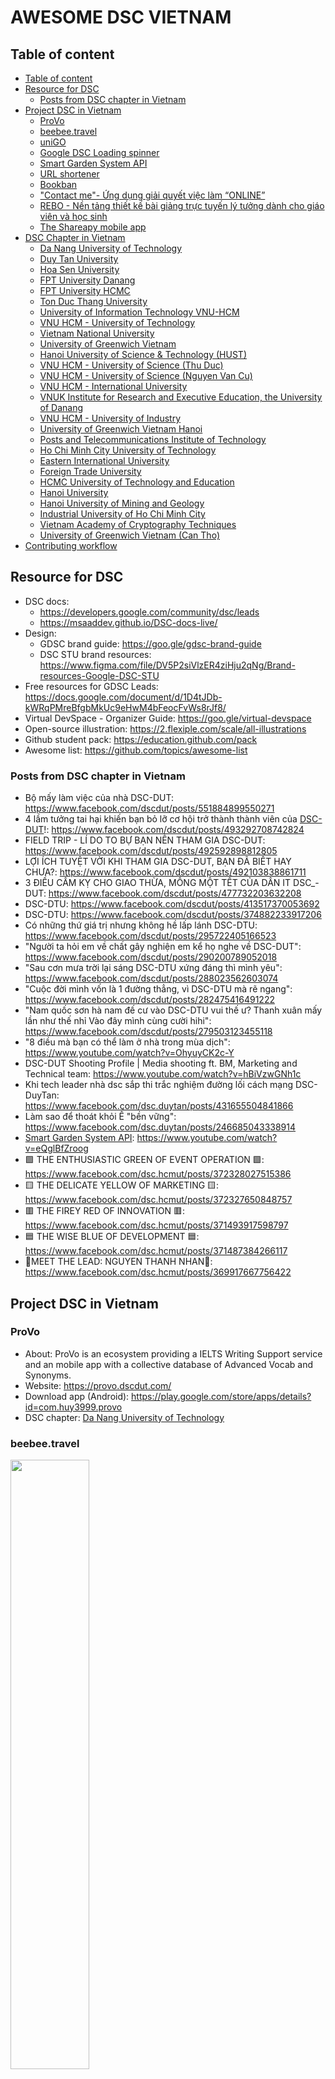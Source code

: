 # AWESOME DSC VIETNAM

## Table of content

* [Table of content](#table-of-content)
* [Resource for DSC](#resource-for-dsc)
  + [Posts from DSC chapter in Vietnam](#posts-from-dsc-chapter-in-vietnam)
* [Project DSC in Vietnam](#project-dsc-in-vietnam)
  + [ProVo](#provo)
  + [beebee.travel](#beebeetravel)
  + [uniGO](#unigo)
  + [Google DSC Loading spinner](#google-dsc-loading-spinner)
  + [Smart Garden System API](#smart-garden-system-api)
  + [URL shortener](#url-shortener)
  + [Bookban](#bookban)
  + ["Contact me"- Ứng dụng giải quyết việc làm “ONLINE”](#contact-me--ứng-dụng-giải-quyết-việc-làm-online)
  + [REBO - Nền tảng thiết kế bài giảng trực tuyến lý tưởng dành cho giáo viên và học sinh](#rebo---nền-tảng-thiết-kế-bài-giảng-trực-tuyến-lý-tưởng-dành-cho-giáo-viên-và-học-sinh)
  + [The Shareapy mobile app](#the-shareapy-mobile-app)
* [DSC Chapter in Vietnam](#dsc-chapter-in-vietnam)
  + [Da Nang University of Technology](#da-nang-university-of-technology)
  + [Duy Tan University](#duy-tan-university)
  + [Hoa Sen University](#hoa-sen-university)
  + [FPT University Danang](#fpt-university-danang)
  + [FPT University HCMC](#fpt-university-hcmc)
  + [Ton Duc Thang University](#ton-duc-thang-university)
  + [University of Information Technology VNU-HCM](#university-of-information-technology-vnu-hcm)
  + [VNU HCM - University of Technology](#vnu-hcm---university-of-technology)
  + [Vietnam National University](#vietnam-national-university)
  + [University of Greenwich Vietnam](#university-of-greenwich-vietnam)
  + [Hanoi University of Science &amp; Technology (HUST)](#hanoi-university-of-science--technology-hust)
  + [VNU HCM - University of Science (Thu Duc)](#vnu-hcm---university-of-science-thu-duc)
  + [VNU HCM - University of Science (Nguyen Van Cu)](#vnu-hcm---university-of-science-nguyen-van-cu)
  + [VNU HCM - International University](#vnu-hcm---international-university)
  + [VNUK Institute for Research and Executive Education, the University of Danang](#vnuk-institute-for-research-and-executive-education-the-university-of-danang)
  + [VNU HCM - University of Industry](#vnu-hcm---university-of-industry)
  + [University of Greenwich Vietnam Hanoi](#university-of-greenwich-vietnam-hanoi)
  + [Posts and Telecommunications Institute of Technology](#posts-and-telecommunications-institute-of-technology)
  + [Ho Chi Minh City University of Technology](#ho-chi-minh-city-university-of-technology)
  + [Eastern International University](#eastern-international-university)
  + [Foreign Trade University](#foreign-trade-university)
  + [HCMC University of Technology and Education](#hcmc-university-of-technology-and-education)
  + [Hanoi University](#hanoi-university)
  + [Hanoi University of Mining and Geology](#hanoi-university-of-mining-and-geology)
  + [Industrial University of Ho Chi Minh City](#industrial-university-of-ho-chi-minh-city)
  + [Vietnam Academy of Cryptography Techniques](#vietnam-academy-of-cryptography-techniques)
  + [University of Greenwich Vietnam (Can Tho)](#university-of-greenwich-vietnam-can-tho)
* [Contributing workflow](#contributing-workflow)

## Resource for DSC

- DSC docs:
    * https://developers.google.com/community/dsc/leads
    * https://msaaddev.github.io/DSC-docs-live/
- Design:
    * GDSC brand guide: https://goo.gle/gdsc-brand-guide
    * DSC STU brand resources: https://www.figma.com/file/DV5P2siVlzER4ziHju2qNg/Brand-resources-Google-DSC-STU
- Free resources for GDSC Leads: https://docs.google.com/document/d/1D4tJDb-kWRqPMreBfgbMkUc9eHwM4bFeocFvWs8rJf8/
- Virtual DevSpace - Organizer Guide: https://goo.gle/virtual-devspace
- Open-source illustration: https://2.flexiple.com/scale/all-illustrations
- Github student pack: https://education.github.com/pack
- Awesome list: https://github.com/topics/awesome-list

### Posts from DSC chapter in Vietnam

- Bộ mấy làm việc của nhà DSC-DUT: https://www.facebook.com/dscdut/posts/551884899550271
- 4 lầm tưởng tai hại khiến bạn bỏ lỡ cơ hội trở thành thành viên của [DSC-DUT](#da-nang-university-of-technology)!: https://www.facebook.com/dscdut/posts/493292708742824
- FIELD TRIP - LÍ DO TO BỰ BẠN NÊN THAM GIA DSC-DUT: https://www.facebook.com/dscdut/posts/492592898812805
- LỢI ÍCH TUYỆT VỜI KHI THAM GIA DSC-DUT, BẠN ĐÃ BIẾT HAY CHƯA?: https://www.facebook.com/dscdut/posts/492103838861711
- 3 ĐIỀU CẤM KỴ CHO GIAO THỪA, MỒNG MỘT TẾT CỦA DÂN IT DSC_-DUT: https://www.facebook.com/dscdut/posts/477732203632208
- DSC-DTU: https://www.facebook.com/dscdut/posts/413517370053692
- DSC-DTU: https://www.facebook.com/dscdut/posts/374882233917206
- Có những thứ giá trị nhưng không hề lấp lánh DSC-DTU: https://www.facebook.com/dscdut/posts/295722405166523
- "Người ta hỏi em về chất gây nghiện em kể họ nghe về DSC-DUT": https://www.facebook.com/dscdut/posts/290200789052018
- "Sau cơn mưa trời lại sáng DSC-DTU xứng đáng thì mình yêu": https://www.facebook.com/dscdut/posts/288023562603074
- "Cuộc đời mình vốn là 1 đường thẳng, vì DSC-DTU mà rẽ ngang": https://www.facebook.com/dscdut/posts/282475416491222
- "Nam quốc sơn hà nam đế cư vào DSC-DTU vui thế ư? Thanh xuân mấy lần như thế nhỉ Vào đây mình cùng cười hihi": https://www.facebook.com/dscdut/posts/279503123455118
- "8 điều mà bạn có thể làm ở nhà trong mùa dịch": https://www.youtube.com/watch?v=OhyuyCK2c-Y
- DSC-DUT Shooting Profile | Media shooting ft. BM, Marketing and Technical team: https://www.youtube.com/watch?v=hBiVzwGNh1c
- Khi tech leader nhà dsc sắp thi trắc nghiệm đường lối cách mạng DSC-DuyTan: https://www.facebook.com/dsc.duytan/posts/431655504841866
- Làm sao để thoát khỏi Ế "bền vững": https://www.facebook.com/dsc.duytan/posts/246685043338914
- [Smart Garden System API](#Smart-Garden-System-API): https://www.youtube.com/watch?v=eQglBfZroog
- 🟩 THE ENTHUSIASTIC GREEN OF EVENT OPERATION 🟩: https://www.facebook.com/dsc.hcmut/posts/372328027515386
- 🟨 THE DELICATE YELLOW OF MARKETING 🟨: https://www.facebook.com/dsc.hcmut/posts/372327650848757
- 🟥 THE FIREY RED OF INNOVATION 🟥: https://www.facebook.com/dsc.hcmut/posts/371493917598797
- 🟦 THE WISE BLUE OF DEVELOPMENT 🟦: https://www.facebook.com/dsc.hcmut/posts/371487384266117
- 🌟MEET THE LEAD: NGUYEN THANH NHAN🌟: https://www.facebook.com/dsc.hcmut/posts/369917667756422

## Project DSC in Vietnam

### ProVo

- About: ProVo is an ecosystem providing a IELTS Writing Support service and an mobile app with a collective database of Advanced Vocab and Synonyms.
- Website: <https://provo.dscdut.com/>
- Download app (Android): <https://play.google.com/store/apps/details?id=com.huy3999.provo>
- DSC chapter: [Da Nang University of Technology](#da-nang-university-of-technology)

### beebee.travel

<img src="./img/beebee_travel.png" alt="" width="50%">

- About(vietnamese website): <https://beebee.travel/>
- Try app: <https://app.beebee.travel/>
- DSC chapter: [Da Nang University of Technology](#da-nang-university-of-technology)

### uniGO

<img src="./img/uniGo.png" alt="" width="50%">

- About: Danang University of Technology virtual interactive map, Designed by Developer Student Clubs with basic algorithms and popular technology platforms, uniGO makes it easier for users to locate classrooms, buildings, functional departments… as well as to look up for detailed information on these locations.
- Website: <https://unigo.pro/>
- DSC chapter: [Da Nang University of Technology](#da-nang-university-of-technology)

### Google DSC Loading spinner

<div>
<img src="./img/googler-loader.gif" alt="" width="25%">
&emsp;
<img src="./img/dsc-loader.gif" alt="" width="25%">
</div>

- About: A Loading spinner for the Google Developer student clubs.
- Source Code: <https://github.com/dscdut/loading.vndsc.com>
- DSC chapter: [Da Nang University of Technology](#da-nang-university-of-technology)

### Smart Garden System API

<img src="https://github.com/DSC-HSU/SmartGarden/raw/master/docs/IntelligentGarden.jpg" alt="">

- About: Provides some API for monitoring and controlling a garden model (small) using Arduino + Raspberry Pi
- Source code: https://github.com/DSC-HSU/SmartGarden#smart-garden-system-api
- DSC chapter: [Hoa Sen University](#hoa-sen-university)

### URL shortener

- Website: https://url.dscdut.com/
- DSC chapter: [Da Nang University of Technology](#da-nang-university-of-technology)
- Source code: https://github.com/dscdut/url.dscdut.com

### Bookban

- About(vietnamese): https://www.facebook.com/dsc.fptudn/posts/181046613666917
- DSC chapter: [FPT University Danang](#FPT-University-Danang)

### "Contact me"- Ứng dụng giải quyết việc làm “ONLINE”

- About(vietnamese): https://www.facebook.com/dsc.fptudn/posts/180360403735538
- DSC chapter: [FPT University Danang](#FPT-University-Danang)

### REBO - Nền tảng thiết kế bài giảng trực tuyến lý tưởng dành cho giáo viên và học sinh

- About(vietnamese): https://www.facebook.com/dsc.fptudn/posts/179671193804459
- DSC chapter: [FPT University Danang](#FPT-University-Danang)

### The Shareapy mobile app

- About: Vo Ngoc Khanh Linh, Tran Lam Bao Khang, Nguyen Dang Huy, and Nguyen Thanh Nhan built Shareapy: a digitized support group app created with Android that helps bring people together who share similar problems regardless of their age, gender, religion, financial status, etc. After conducting an extremely rigorous user testing phase, this team had the chance to see all that TensorFlow and Firebase could do.
- Video: https://www.youtube.com/watch?v=63RTBxRyFX8&t=3557s
- DSC chapter: [Ho Chi Minh City University of Technology](#ho-chi-minh-city-university-of-technology)

## DSC Chapter in Vietnam

### Da Nang University of Technology

- Community: https://dsc.community.dev/da-nang-university-of-technology/
- Website: https://google.dscdut.com/
- Github: https://github.com/dscdut
- Facebook: https://www.facebook.com/dscdut
- YouTube: https://www.youtube.com/channel/UCh5G4Fgl_WcOBB2LF73x3Ww/featured
- Linkedin: https://www.linkedin.com/company/dscdut/
- Instagram: https://www.instagram.com/dsc_dut/

### Duy Tan University

- Community: https://dsc.community.dev/duy-tan-university/
- Website: https://dtudsc.web.app/
- Facebook: https://www.facebook.com/gdsc.duytan/
- Facebook Group: https://www.facebook.com/groups/461865691319528
- Instagram: https://www.instagram.com/dsc.dtu/

### Hoa Sen University

- Community: https://dsc.community.dev/hoa-sen-university/
- Facebook: https://www.facebook.com/gdsc.hsu/
- YouTube: https://www.youtube.com/channel/UCcbTBRzIfnE-EhixqOWJCtg
- Github: https://github.com/DSC-HSU

### FPT University Danang

- Community: https://dsc.community.dev/fpt-university-danang/
- Facebook: https://www.facebook.com/dsc.fptudn
- Linkedin: https://www.linkedin.com/company/dscfptudn/

### FPT University HCMC

- Community: https://dsc.community.dev/fpt-university-hcmc/
- Facebook: https://www.facebook.com/dsc.fptu.hcmc
- Github: https://github.com/DSC-FPTU-HCMC

### Ton Duc Thang University

- Community: https://dsc.community.dev/ton-duc-thang-university/
- Facebook: https://www.facebook.com/dsc.tdtu
- Github: https://github.com/DSC-Ton-Duc-Thang-University

### University of Information Technology VNU-HCM

- Community: https://dsc.community.dev/university-of-information-technology-vnu-hcm/
- Facebook: https://www.facebook.com/dsc.uit/

### VNU HCM - University of Technology

- Community: https://dsc.community.dev/vnu-hcm-university-of-technology/
- Facebook: https://www.facebook.com/dsc.hcmut
- Github: https://github.com/dsc-hcmut

### Vietnam National University

- Community: https://dsc.community.dev/vietnam-national-university/
- Facebook: https://www.facebook.com/dscvnu/

### University of Greenwich Vietnam

- Community: https://dsc.community.dev/university-of-greenwich-vietnam/
- Facebook: https://www.facebook.com/dsc.uog/

### Hanoi University of Science & Technology (HUST)

- Community: https://dsc.community.dev/hanoi-university-of-science-technology-hust/
- Facebook: https://www.facebook.com/dsc.hust.2020/
- Phone: +84 83 837 5899
- Website: http://www.dsc-hust.club/
- Email: dsc.hust.2020@gmail.com

### VNU HCM - University of Science (Thu Duc)

- Community: https://dsc.community.dev/vnu-hcm-university-of-science-thu-duc/
- Facebook: https://www.facebook.com/dsc.hcmus

### VNU HCM - University of Science (Nguyen Van Cu)

- Community: https://dsc.community.dev/vnu-hcm-university-of-science-nguyen-van-cu/
- Facebook: https://www.facebook.com/dsc.hcmus

### VNU HCM - International University

- Facebook: https://www.facebook.com/dsc.hcmiu

### VNUK Institute for Research and Executive Education, the University of Danang

- Facebook: https://www.facebook.com/dscvnuk/

### VNU HCM - University of Industry

- Community: https://dsc.community.dev/vnu-hcm-university-of-industry/

### University of Greenwich Vietnam Hanoi

- Community: https://dsc.community.dev/university-of-greenwich-vietnam-hanoi/

### Posts and Telecommunications Institute of Technology

- Community: https://dsc.community.dev/posts-and-telecommunications-institute-of-technology/

### Ho Chi Minh City University of Technology

- Community: https://dsc.community.dev/ho-chi-minh-city-university-of-technology/

### Eastern International University

- Community: https://dsc.community.dev/eastern-international-university/

### Foreign Trade University

- Facebook: https://www.facebook.com/dsc.ftu2/

### HCMC University of Technology and Education

- Facebook: https://www.facebook.com/gdsc.hcmute
- Github: https://github.com/DSC-HCMUTE
- Email: dsc.hcmute@gmail.com

### Hanoi University

- Facebook: https://www.facebook.com/hanugdsc
- Email: hanugdsc@gmail.com

### Hanoi University of Mining and Geology

- Facebook: https://www.facebook.com/gdsc.humg
- Email: dsc.humg@gmail.com

### Industrial University of Ho Chi Minh City

- Facebook: https://www.facebook.com/iuh.gdsc
- Email: iuh.gdsc@gmail.com
- Twitter: https://twitter.com/iuhgdsc
- Github: https://github.com/iuhgdsc
- Instagram: https://www.instagram.com/iuh.gdsc/
- Youtube: https://www.youtube.com/channel/UCeDvhkh14Y1QtNRfo5nhRbg
- Community: https://iuhgdsc.page.link/community

### Vietnam Academy of Cryptography Techniques

- Facebook: https://www.facebook.com/dsc.kma
- Email: dsckma@gmail.com

### University of Greenwich Vietnam (Can Tho)

- Facebook: https://www.facebook.com/profile.php?id=100070791010056

### University of Economics and Law

- Facebook: https://www.facebook.com/gdsc.uel
- Email: gdsc.uel@gmail.com

## Contributing workflow

Here’s how we suggest you go about proposing a change to this project:

1. [Fork this project][fork] to your account.
2. [Create a branch][branch] for the change you intend to make.
3. Make your changes to your fork.
4. [Send a pull request][pr] from your fork’s branch to our `master` branch.

[fork]: https://help.github.com/articles/fork-a-repo/
[branch]: https://help.github.com/articles/creating-and-deleting-branches-within-your-repository
[pr]: https://help.github.com/articles/using-pull-requests/
